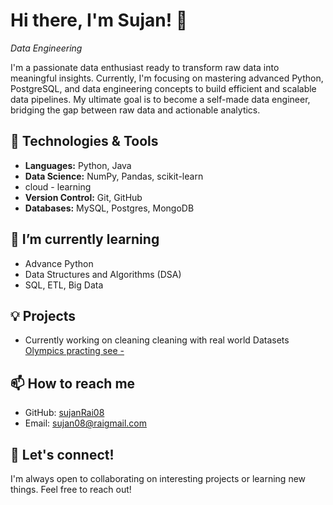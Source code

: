 # Hi there, I'm Sujan! 👋
*Data Engineering*

I'm a passionate data enthusiast ready to transform raw data into meaningful insights. Currently, I'm focusing on mastering advanced Python, PostgreSQL, and data engineering concepts to build efficient and scalable data pipelines. My ultimate goal is to become a self-made data engineer, bridging the gap between raw data and actionable analytics.

## 🔧 Technologies & Tools
- **Languages:** Python, Java
- **Data Science:** NumPy, Pandas, scikit-learn
- cloud - learning
- **Version Control:** Git, GitHub
- **Databases:** MySQL, Postgres, MongoDB

## 🌱 I’m currently learning

- Advance Python
- Data Structures and Algorithms (DSA)
- SQL, ETL, Big Data

##  💡 Projects
- Currently working on cleaning cleaning with real world Datasets [Olympics practing see -](https://github.com/SujanRai08/Data_cleaning_Olympics)

## 📫 How to reach me

- GitHub: [sujanRai08](https://github.com/SujanRai08)
- Email: [sujan08@raigmail.com](mailto:sujan08rai@gmail.com)

## 🤝 Let's connect!

I'm always open to collaborating on interesting projects or learning new things. Feel free to reach out!
